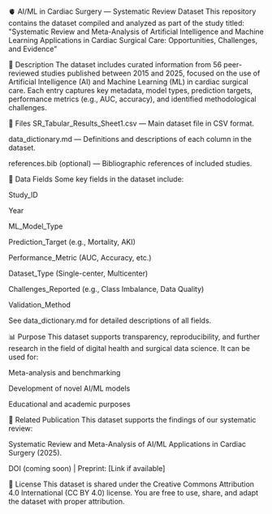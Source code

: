 🫀 AI/ML in Cardiac Surgery — Systematic Review Dataset
This repository contains the dataset compiled and analyzed as part of the study titled:
"Systematic Review and Meta-Analysis of Artificial Intelligence and Machine Learning Applications in Cardiac Surgical Care: Opportunities, Challenges, and Evidence"

📄 Description
The dataset includes curated information from 56 peer-reviewed studies published between 2015 and 2025, focused on the use of Artificial Intelligence (AI) and Machine Learning (ML) in cardiac surgical care. Each entry captures key metadata, model types, prediction targets, performance metrics (e.g., AUC, accuracy), and identified methodological challenges.

📁 Files
SR_Tabular_Results_Sheet1.csv — Main dataset file in CSV format.

data_dictionary.md — Definitions and descriptions of each column in the dataset.

references.bib (optional) — Bibliographic references of included studies.

🧾 Data Fields
Some key fields in the dataset include:

Study_ID

Year

ML_Model_Type

Prediction_Target (e.g., Mortality, AKI)

Performance_Metric (AUC, Accuracy, etc.)

Dataset_Type (Single-center, Multicenter)

Challenges_Reported (e.g., Class Imbalance, Data Quality)

Validation_Method

See data_dictionary.md for detailed descriptions of all fields.

📊 Purpose
This dataset supports transparency, reproducibility, and further research in the field of digital health and surgical data science. It can be used for:

Meta-analysis and benchmarking

Development of novel AI/ML models

Educational and academic purposes

🧠 Related Publication
This dataset supports the findings of our systematic review:

Systematic Review and Meta-Analysis of AI/ML Applications in Cardiac Surgery (2025).

DOI (coming soon) | Preprint: [Link if available]

📜 License
This dataset is shared under the Creative Commons Attribution 4.0 International (CC BY 4.0) license.
You are free to use, share, and adapt the dataset with proper attribution.
